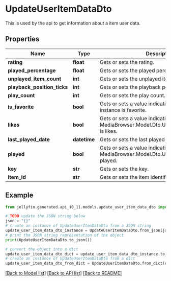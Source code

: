 # UpdateUserItemDataDto

This is used by the api to get information about a item user data.

## Properties

Name | Type | Description | Notes
------------ | ------------- | ------------- | -------------
**rating** | **float** | Gets or sets the rating. | [optional] 
**played_percentage** | **float** | Gets or sets the played percentage. | [optional] 
**unplayed_item_count** | **int** | Gets or sets the unplayed item count. | [optional] 
**playback_position_ticks** | **int** | Gets or sets the playback position ticks. | [optional] 
**play_count** | **int** | Gets or sets the play count. | [optional] 
**is_favorite** | **bool** | Gets or sets a value indicating whether this instance is favorite. | [optional] 
**likes** | **bool** | Gets or sets a value indicating whether this MediaBrowser.Model.Dto.UpdateUserItemDataDto is likes. | [optional] 
**last_played_date** | **datetime** | Gets or sets the last played date. | [optional] 
**played** | **bool** | Gets or sets a value indicating whether this MediaBrowser.Model.Dto.UserItemDataDto is played. | [optional] 
**key** | **str** | Gets or sets the key. | [optional] 
**item_id** | **str** | Gets or sets the item identifier. | [optional] 

## Example

```python
from jellyfin.generated.api_10_11.models.update_user_item_data_dto import UpdateUserItemDataDto

# TODO update the JSON string below
json = "{}"
# create an instance of UpdateUserItemDataDto from a JSON string
update_user_item_data_dto_instance = UpdateUserItemDataDto.from_json(json)
# print the JSON string representation of the object
print(UpdateUserItemDataDto.to_json())

# convert the object into a dict
update_user_item_data_dto_dict = update_user_item_data_dto_instance.to_dict()
# create an instance of UpdateUserItemDataDto from a dict
update_user_item_data_dto_from_dict = UpdateUserItemDataDto.from_dict(update_user_item_data_dto_dict)
```
[[Back to Model list]](README.md#documentation-for-models) [[Back to API list]](README.md#documentation-for-api-endpoints) [[Back to README]](README.md)


